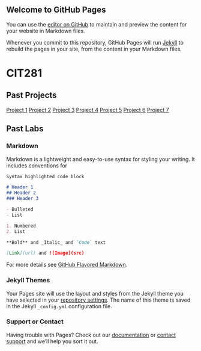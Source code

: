 ## Welcome to GitHub Pages

You can use the [editor on GitHub](https://github.com/dguardi3/CIT-Minor-Page/edit/main/README.md) to maintain and preview the content for your website in Markdown files.

Whenever you commit to this repository, GitHub Pages will run [Jekyll](https://jekyllrb.com/) to rebuild the pages in your site, from the content in your Markdown files.

# **CIT281**

## **Past Projects**
[Project 1](https://dguardi3.github.io/cit281-p1)
[Project 2](https://dguardi3.github.io/cit281-p1)
[Project 3](https://dguardi3.github.io/cit281-p1)
[Project 4](https://dguardi3.github.io/cit281-p1)
[Project 5](https://dguardi3.github.io/cit281-p1)
[Project 6](https://dguardi3.github.io/cit281-p1)
[Project 7](https://dguardi3.github.io/cit281-p1)

## **Past Labs**


### Markdown

Markdown is a lightweight and easy-to-use syntax for styling your writing. It includes conventions for

```markdown
Syntax highlighted code block

# Header 1
## Header 2
### Header 3

- Bulleted
- List

1. Numbered
2. List

**Bold** and _Italic_ and `Code` text

[Link](url) and ![Image](src)
```

For more details see [GitHub Flavored Markdown](https://guides.github.com/features/mastering-markdown/).

### Jekyll Themes

Your Pages site will use the layout and styles from the Jekyll theme you have selected in your [repository settings](https://github.com/dguardi3/CIT-Minor-Page/settings/pages). The name of this theme is saved in the Jekyll `_config.yml` configuration file.

### Support or Contact

Having trouble with Pages? Check out our [documentation](https://docs.github.com/categories/github-pages-basics/) or [contact support](https://support.github.com/contact) and we’ll help you sort it out.
